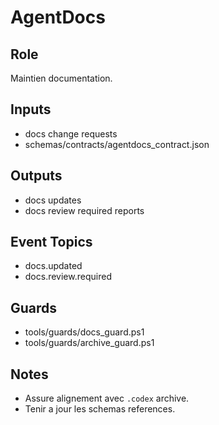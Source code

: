 # AgentDocs

## Role
Maintien documentation.

## Inputs
- docs change requests
- schemas/contracts/agentdocs_contract.json

## Outputs
- docs updates
- docs review required reports

## Event Topics
- docs.updated
- docs.review.required

## Guards
- tools/guards/docs_guard.ps1
- tools/guards/archive_guard.ps1

## Notes
- Assure alignement avec `.codex` archive.
- Tenir a jour les schemas references.
